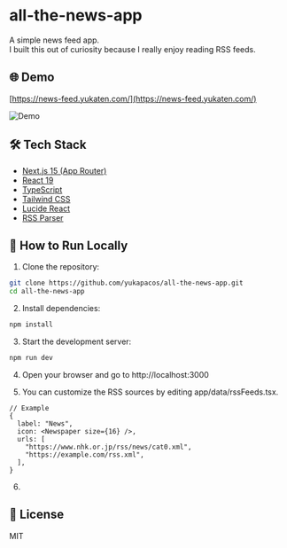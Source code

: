 # all-the-news-app

A simple news feed app.  
I built this out of curiosity because I really enjoy reading RSS feeds.

## 🌐 Demo

[https://news-feed.yukaten.com/](https://news-feed.yukaten.com/)

![Demo](https://news-feed.yukaten.com/demo.png)

## 🛠 Tech Stack

- [Next.js 15 (App Router)](https://nextjs.org/)
- [React 19](https://react.dev/)
- [TypeScript](https://www.typescriptlang.org/)
- [Tailwind CSS](https://tailwindcss.com/)
- [Lucide React](https://lucide.dev/icons/)
- [RSS Parser](https://www.npmjs.com/package/rss-parser)

## 🚀 How to Run Locally

1. Clone the repository:

```bash
git clone https://github.com/yukapacos/all-the-news-app.git
cd all-the-news-app
```

2. Install dependencies:

```bash
npm install
```

3. Start the development server:

```bash
npm run dev
```

4. Open your browser and go to http://localhost:3000

5. You can customize the RSS sources by editing app/data/rssFeeds.tsx.

```
// Example
{
  label: "News",
  icon: <Newspaper size={16} />,
  urls: [
    "https://www.nhk.or.jp/rss/news/cat0.xml",
    "https://example.com/rss.xml",
  ],
}
```

6.

## 📄 License

MIT
